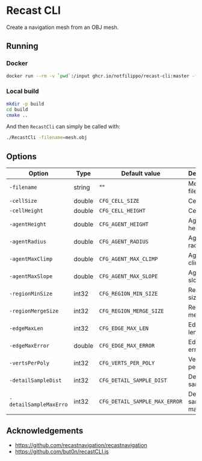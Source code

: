 # Recast CLI

Create a navigation mesh from an OBJ mesh.

## Running

### Docker

```bash
docker run --rm -v `pwd`:/input ghcr.io/notfilippo/recast-cli:master -filename=/input/mesh.obj
```

### Local build

```bash
mkdir -p build
cd build
cmake ..
```

And then `RecastCli` can simply be called with:

```bash
./RecastCli -filename=mesh.obj
```

## Options

| Option | Type | Default value | Description |
| - | - | - | - |
| `-filename` | string | "" | Mesh filename |
| `-cellSize` | double | `CFG_CELL_SIZE` | Cell size |
| `-cellHeight` | double | `CFG_CELL_HEIGHT` | Cell height |
| `-agentHeight` | double | `CFG_AGENT_HEIGHT` | Agent height |
| `-agentRadius` | double | `CFG_AGENT_RADIUS` | Agent radius |
| `-agentMaxClimp` | double | `CFG_AGENT_MAX_CLIMP` | Agent max climp |
| `-agentMaxSlope` | double | `CFG_AGENT_MAX_SLOPE` | Agent max slope |
| `-regionMinSize` | int32 | `CFG_REGION_MIN_SIZE` | Region min size |
| `-regionMergeSize` | int32 | `CFG_REGION_MERGE_SIZE` | Region merge size |
| `-edgeMaxLen` | int32 | `CFG_EDGE_MAX_LEN` | Edge max len |
| `-edgeMaxError` | double | `CFG_EDGE_MAX_ERROR` | Edge max error |
| `-vertsPerPoly` | int32 | `CFG_VERTS_PER_POLY` | Vertices per polygon |
| `-detailSampleDist` | int32 | `CFG_DETAIL_SAMPLE_DIST` | Detail sample dist |
| `-detailSampleMaxErro` | int32 | `CFG_DETAIL_SAMPLE_MAX_ERROR` | Details sample max error |

## Acknowledgements

- https://github.com/recastnavigation/recastnavigation
- https://github.com/but0n/recastCLI.js

